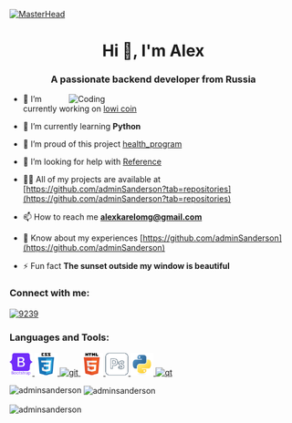 [![MasterHead](https://miro.medium.com/max/1400/1*IRGB-4OAoO8KSqH_huDPFw.gif)](https://rishavchanda.io)
<h1 align="center">Hi 👋, I'm Alex</h1>
<h3 align="center">A passionate backend developer from Russia</h3>
<img align="right" alt="Coding" width="400" src="https://cdn.dribbble.com/users/1390/screenshots/2112301/media/1a9f5bf35c3fdad7eafffff293e0b579.gif">

- 🔭 I’m currently working on [lowi coin](https://github.com/adminSanderson/lowicoin)

- 🌱 I’m currently learning **Python**

- 👯 I’m proud of this project [health_program](https://github.com/grinroman/health_program)

- 🤝 I’m looking for help with [Reference](https://github.com/adminSanderson/Reference)

- 👨‍💻 All of my projects are available at [https://github.com/adminSanderson?tab=repositories](https://github.com/adminSanderson?tab=repositories)

- 📫 How to reach me **alexkarelomg@gmail.com**

- 📄 Know about my experiences [https://github.com/adminSanderson](https://github.com/adminSanderson)

- ⚡ Fun fact **The sunset outside my window is beautiful**

<h3 align="left">Connect with me:</h3>
<p align="left">
<a href="https://discord.gg/9239" target="blank"><img align="center" src="https://raw.githubusercontent.com/rahuldkjain/github-profile-readme-generator/master/src/images/icons/Social/discord.svg" alt="9239" height="30" width="40" /></a>
</p>

<h3 align="left">Languages and Tools:</h3>
<p align="left"> <a href="https://getbootstrap.com" target="_blank" rel="noreferrer"> <img src="https://raw.githubusercontent.com/devicons/devicon/master/icons/bootstrap/bootstrap-plain-wordmark.svg" alt="bootstrap" width="40" height="40"/> </a> <a href="https://www.w3schools.com/css/" target="_blank" rel="noreferrer"> <img src="https://raw.githubusercontent.com/devicons/devicon/master/icons/css3/css3-original-wordmark.svg" alt="css3" width="40" height="40"/> </a> <a href="https://git-scm.com/" target="_blank" rel="noreferrer"> <img src="https://www.vectorlogo.zone/logos/git-scm/git-scm-icon.svg" alt="git" width="40" height="40"/> </a> <a href="https://www.w3.org/html/" target="_blank" rel="noreferrer"> <img src="https://raw.githubusercontent.com/devicons/devicon/master/icons/html5/html5-original-wordmark.svg" alt="html5" width="40" height="40"/> </a> <a href="https://www.photoshop.com/en" target="_blank" rel="noreferrer"> <img src="https://raw.githubusercontent.com/devicons/devicon/master/icons/photoshop/photoshop-line.svg" alt="photoshop" width="40" height="40"/> </a> <a href="https://www.python.org" target="_blank" rel="noreferrer"> <img src="https://raw.githubusercontent.com/devicons/devicon/master/icons/python/python-original.svg" alt="python" width="40" height="40"/> </a> <a href="https://www.qt.io/" target="_blank" rel="noreferrer"> <img src="https://upload.wikimedia.org/wikipedia/commons/0/0b/Qt_logo_2016.svg" alt="qt" width="40" height="40"/> </a> </p>

<p><img align="left" src="https://github-readme-stats.vercel.app/api/top-langs?username=adminsanderson&show_icons=true&locale=en&layout=compact" alt="adminsanderson" /></p>

<p>&nbsp;<img align="center" src="https://github-readme-stats.vercel.app/api?username=adminsanderson&show_icons=true&locale=en" alt="adminsanderson" /></p>

<p><img align="center" src="https://github-readme-streak-stats.herokuapp.com/?user=adminsanderson&" alt="adminsanderson" /></p>

